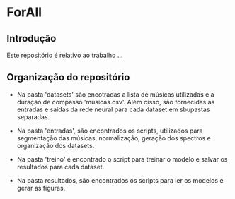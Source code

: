 # ForAll
## Introdução 
Este repositório é relativo ao trabalho ...
## Organização do repositório
* Na pasta 'datasets' são encotradas a lista de músicas utilizadas e a duração de compasso 'músicas.csv'. Além disso, são fornecidas as entradas e saídas da rede neural para cada dataset em sbupastas separadas.
 
* Na pasta 'entradas', são encontrados os scripts, utilizados para segmentação das músicas, normalização, geração dos spectros e organização dos datasets.

* Na pasta 'treino' é encontrado o script para treinar o modelo e salvar os resultados para cada dataset.

* Na pasta resultados, são encontrados os scripts para ler os modelos e gerar as figuras.
